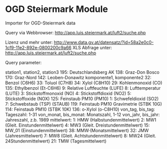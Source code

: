 OGD Steiermark Module
=====================

Importer for OGD-Steiermark data

Query via Webbrowser: 
http://app.luis.steiermark.at/luft2/suche.php

Lizenz und mehr unter: http://www.data.gv.at/datensatz/?id=58a2e0c0-1cf9-11e2-892e-0800200c9a66
XLS Abfrage unter: http://app.luis.steiermark.at/luft2/suche.php


Query parameter: 

station1, station2, station3
  195: Deutschlandsberg AK
  138: Graz-Don Bosco
  170: Graz-Nord
  142: Leoben-Donawitz
komponente1, komponente2
  32:  Benzol (C6H6)
  33:  Toluol (C7H8)
  34:  Xylol (C8H10)
  29:  Kohlenmonoxid (CO)
  135: Ethylbenzol (Et-C6H6)
  9:   Relative Luftfeuchte (LUFE)
  8:   Lufttemperatur (LUTE)
  3:   Stickstoffmonoxid (NO)
  4:   Stickstoffdioxid (NO2)
  5:   Stickstoffoxide (NOX)
  125: Feinstaub PM10 (PM10)
  1:   Schwefeldioxid (SO2)
  7:   Schwebstaub (TSP) (STAUB)
  119: Feinstaub PM10 Gravimetrie (STBK 10G)
  114: Feinstaub PM10 (STBK 10K)
  136: o-Xylol (o-C8H10)
von_tag, bis_tag: Tageszahl: 1-31
von_monat, bis_monat: Monatszahl, 1-12
von_jahr, bis_jahr: Jahreszahl, z.b. 1989
mittelwert: 
  1:  HMW (Halbstundenmittelwert)
  2:  MW1 (Gleit. Einstundenmittelwert)
  4:  MW3 (Gleit. Dreistundenmittelwert)
  15: MW_01 (Einstundenmittelwert)
  38: MMW·(Monatsmittelwert)
  32: JMW (Jahresmittelwert)
  7:  MW8 (Gleit. Achtstundenmittelwert)
  8:  MW24 (Gleit. 24Stundenmittelwert)
  21: TMW (Tagesmittelwert)
